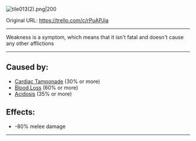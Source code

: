![tile013(2).png\|200](/Symptoms/Weakness%20-%20Attachments/6718845db30472d958dd7a99.png)

Original URL: https://trello.com/c/rPuAPJja

---

Weakness is a symptom, which means that it isn't fatal and doesn't cause any other afflictions

---

## Caused by:

- [Cardiac Tamponade](../Heart/Cardiac%20Tamponade.md) (30% or more)
- [Blood Loss](../Blood/Blood%20Loss.md) (60% or more)
- [Acidosis](../Blood/Acidosis.md) (35% or more)

## Effects:

- -80% melee damage

---

